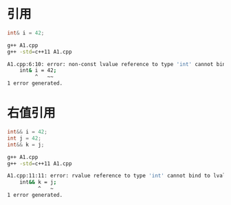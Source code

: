 
# 引用
```c++
int& i = 42;
```


```bash
g++ A1.cpp
g++ -std=c++11 A1.cpp
```

```bash
A1.cpp:6:10: error: non-const lvalue reference to type 'int' cannot bind to a temporary of type 'int'
    int& i = 42;
         ^   ~~
1 error generated.
```

# 右值引用
```c++
int&& i = 42;
int j = 42;
int&& k = j;
```

```bash
g++ A1.cpp
g++ -std=c++11 A1.cpp
```


```bash
A1.cpp:11:11: error: rvalue reference to type 'int' cannot bind to lvalue of type 'int'
    int&& k = j;
          ^   ~
1 error generated.
```

